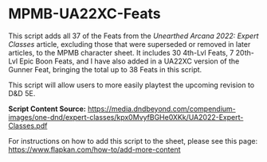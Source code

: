 # MPMB-UA22XC-Feats
This script adds all 37 of the Feats from the *Unearthed Arcana 2022: Expert Classes* article, excluding those that were superseded or removed in later articles, to the MPMB character sheet.
It includes 30 4th-Lvl Feats, 7 20th-Lvl Epic Boon Feats, and I have also added in a UA22XC version of the Gunner Feat, bringing the total up to 38 Feats in this script.

This script will allow users to more easily playtest the upcoming revision to D&D 5E.

**Script Content Source:** https://media.dndbeyond.com/compendium-images/one-dnd/expert-classes/kpx0MvyfBGHe0XKk/UA2022-Expert-Classes.pdf

For instructions on how to add this script to the sheet, please see this page: https://www.flapkan.com/how-to/add-more-content

